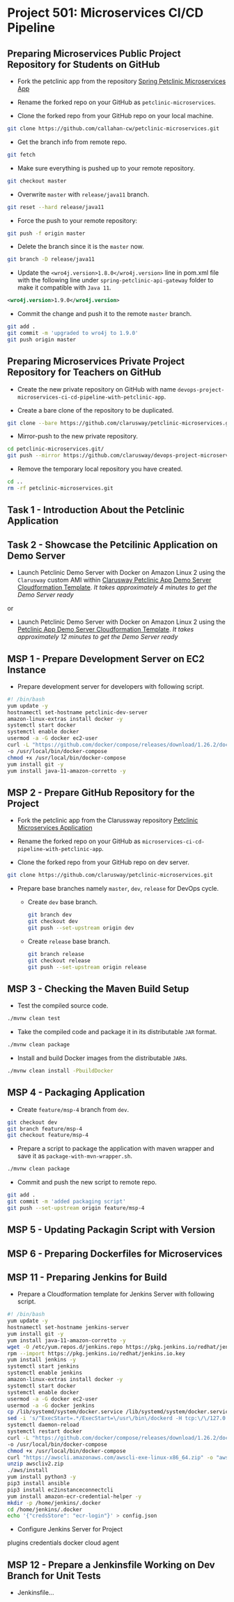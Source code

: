 # Project 501: Microservices CI/CD Pipeline

## Preparing Microservices Public Project Repository for Students on GitHub

- Fork the petclinic app from the repository [Spring Petclinic Microservices App](https://github.com/spring-petclinic/spring-petclinic-microservices.git)

- Rename the forked repo on your GitHub as `petclinic-microservices`.

- Clone the forked repo from your GitHub repo on your local machine.

```bash
git clone https://github.com/callahan-cw/petclinic-microservices.git
```

- Get the branch info from remote repo.

```bash
git fetch
```

- Make sure everything is pushed up to your remote repository.

```bash
git checkout master
```

- Overwrite `master` with `release/java11` branch.

```bash
git reset --hard release/java11
```

- Force the push to your remote repository:

```bash
git push -f origin master
```

- Delete the branch since it is the `master` now.

```bash
git branch -D release/java11
```

- Update the `<wro4j.version>1.8.0</wro4j.version>` line in pom.xml file with the following line under `spring-petclinic-api-gateway` folder to make it compatible with `Java 11`.

```xml
<wro4j.version>1.9.0</wro4j.version>
```

- Commit the change and push it to the remote `master` branch.

```bash
git add .
git commit -m 'upgraded to wro4j to 1.9.0'
git push origin master
```

## Preparing Microservices Private Project Repository for Teachers on GitHub

- Create the new private repository on GitHub with name `devops-project-microservices-ci-cd-pipeline-with-petclinic-app`.

- Create a bare clone of the repository to be duplicated.

```bash
git clone --bare https://github.com/clarusway/petclinic-microservices.git
```

- Mirror-push to the new private repository.

```bash
cd petclinic-microservices.git/
git push --mirror https://github.com/clarusway/devops-project-microservices-ci-cd-pipeline-with-petclinic-app.git
```

- Remove the temporary local repository you have created.

```bash
cd ..
rm -rf petclinic-microservices.git
```

## Task 1 - Introduction About the Petclinic Application

## Task 2 - Showcase the Petcilinic Application on Demo Server

- Launch Petclinic Demo Server with Docker on Amazon Linux 2 using the `Clarusway` custom AMI within [Clarusway Petclinic App Demo Server Cloudformation Template](./clarusway-petclinic-app-demo-cfn-template.yml). *It takes approximately 4 minutes to get the Demo Server ready*

or

- Launch Petclinic Demo Server with Docker on Amazon Linux 2 using the [Petclinic App Demo Server Cloudformation Template](./petclinic-app-demo-cfn-template.yml). *It takes approximately 12 minutes to get the Demo Server ready*

## MSP 1 - Prepare Development Server on EC2 Instance

- Prepare development server for developers with following script.

```bash
#! /bin/bash
yum update -y
hostnamectl set-hostname petclinic-dev-server
amazon-linux-extras install docker -y
systemctl start docker
systemctl enable docker
usermod -a -G docker ec2-user
curl -L "https://github.com/docker/compose/releases/download/1.26.2/docker-compose-$(uname -s)-$(uname -m)" \
-o /usr/local/bin/docker-compose
chmod +x /usr/local/bin/docker-compose
yum install git -y
yum install java-11-amazon-corretto -y
```

## MSP 2 - Prepare GitHub Repository for the Project

- Fork the petclinic app from the Clarussway repository [Petclinic Microservices Application](https://github.com/clarusway/petclinic-microservices.git)

- Rename the forked repo on your GitHub as `microservices-ci-cd-pipeline-with-petclinic-app`.

- Clone the forked repo from your GitHub repo on dev server.

```bash
git clone https://github.com/clarusway/petclinic-microservices.git
```

- Prepare base branches namely `master`, `dev`, `release` for DevOps cycle.

  - Create `dev` base branch.

    ```bash
    git branch dev
    git checkout dev
    git push --set-upstream origin dev
    ```

  - Create `release` base branch.

    ```bash
    git branch release
    git checkout release
    git push --set-upstream origin release
    ```

## MSP 3 - Checking the Maven Build Setup

- Test the compiled source code.

```bash
./mvnw clean test
```

- Take the compiled code and package it in its distributable `JAR` format.

```bash
./mvnw clean package
```

- Install and build Docker images from the distributable `JAR`s.

```bash
./mvnw clean install -PbuildDocker
```

## MSP 4 - Packaging Application

- Create `feature/msp-4` branch from `dev`.

```bash
git checkout dev
git branch feature/msp-4
git checkout feature/msp-4
```

- Prepare a script to package the application with maven wrapper and save it as `package-with-mvn-wrapper.sh`.

```bash
./mvnw clean package
```

- Commit and push the new script to remote repo.

```bash
git add .
git commit -m 'added packaging script'
git push --set-upstream origin feature/msp-4
```

## MSP 5 - Updating Packagin Script with Version

## MSP 6 - Preparing Dockerfiles for Microservices

## MSP 11 - Preparing Jenkins for Build

- Prepare a Cloudformation template for Jenkins Server with following script.

```bash
#! /bin/bash
yum update -y
hostnamectl set-hostname jenkins-server
yum install git -y
yum install java-11-amazon-corretto -y
wget -O /etc/yum.repos.d/jenkins.repo https://pkg.jenkins.io/redhat/jenkins.repo
rpm --import https://pkg.jenkins.io/redhat/jenkins.io.key
yum install jenkins -y
systemctl start jenkins
systemctl enable jenkins
amazon-linux-extras install docker -y
systemctl start docker
systemctl enable docker
usermod -a -G docker ec2-user
usermod -a -G docker jenkins
cp /lib/systemd/system/docker.service /lib/systemd/system/docker.service.bak
sed -i 's/^ExecStart=.*/ExecStart=\/usr\/bin\/dockerd -H tcp:\/\/127.0.0.1:2375 -H unix:\/\/\/var\/run\/docker.sock/g' /lib/systemd/system/docker.service
systemctl daemon-reload
systemctl restart docker
curl -L "https://github.com/docker/compose/releases/download/1.26.2/docker-compose-$(uname -s)-$(uname -m)" \
-o /usr/local/bin/docker-compose
chmod +x /usr/local/bin/docker-compose
curl "https://awscli.amazonaws.com/awscli-exe-linux-x86_64.zip" -o "awscliv2.zip"
unzip awscliv2.zip
./aws/install
yum install python3 -y
pip3 install ansible
pip3 install ec2instanceconnectcli
yum install amazon-ecr-credential-helper -y
mkdir -p /home/jenkins/.docker
cd /home/jenkins/.docker
echo '{"credsStore": "ecr-login"}' > config.json
```

- Configure Jenkins Server for Project

plugins
credentials
docker cloud agent


## MSP 12 - Prepare a Jenkinsfile Working on Dev Branch for Unit Tests

- Jenkinsfile...

